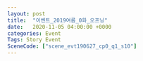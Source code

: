 ```yaml
---
layout: post
title:  "이벤트_2019여름_0화_오프닝"
date:   2020-11-05 04:00:00 +0000
categories: Event
Tags: Story Event
SceneCode: ["scene_evt190627_cp0_q1_s10"]
---
```

